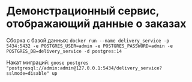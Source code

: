 # Демонстрационный сервис, отображающий данные о заказах


Сборка с базой данных:
``docker run --name delivery_service -p 5434:5432 -e POSTGRES_USER=admin -e POSTGRES_PASSWORD=admin -e POSTGRES_DB=delivery_service -d postgres:14``

Накат миграций:
``goose postgres "postgresql://admin:admin@127.0.0.1:5434/delivery_service?sslmode=disable" up``